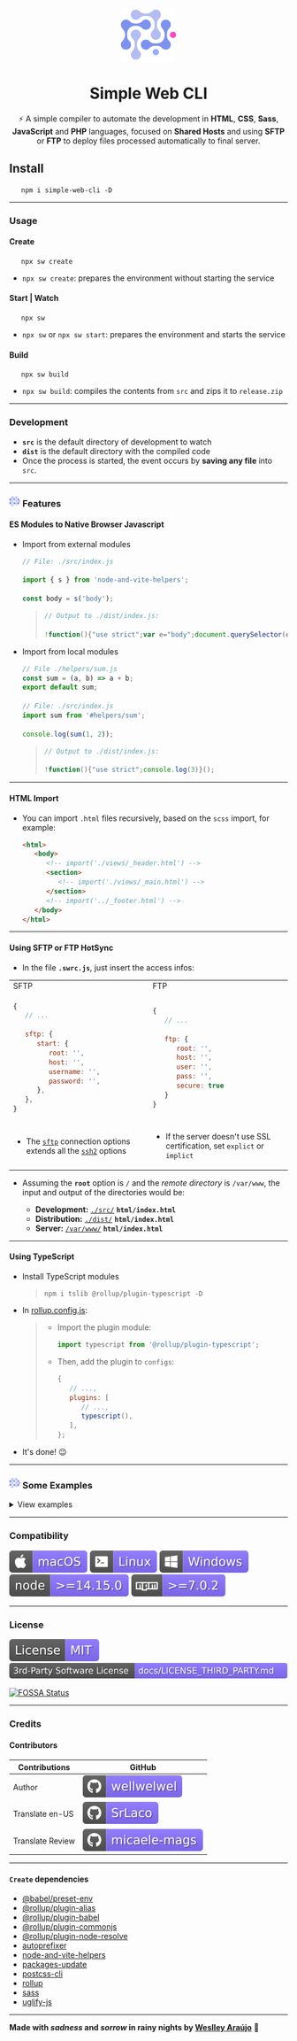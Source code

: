 <p align="center">
 <img width="100px" src="/.github/assets/readme/logo.svg" align="center" alt="simple-web-cli" />
 <h1 align="center">Simple Web CLI</h1>
 <p align="center">⚡ A simple compiler to automate the development in <b>HTML</b>, <b>CSS</b>, <b>Sass</b>, <b>JavaScript</b> and <b>PHP</b> languages, focused on <b>Shared Hosts</b> and using <b>SFTP</b> or <b>FTP</b> to deploy files processed automatically to final server.</p>
</p>

## Install

```shell
   npm i simple-web-cli -D
```

<hr>

### Usage

#### Create

```shell
   npx sw create
```

-  `npx sw create`: prepares the environment without starting the service

#### Start | Watch

```shell
   npx sw
```

-  `npx sw` or `npx sw start`: prepares the environment and starts the service

#### Build

```shell
   npx sw build
```

-  `npx sw build`: compiles the contents from `src` and zips it to `release.zip`

<hr />

### Development

-  **`src`** is the default directory of development to watch
-  **`dist`** is the default directory with the compiled code
-  Once the process is started, the event occurs by **saving any file** into `src`.

<hr />

### <img src="/.github/assets/readme/logo.svg" width="20" /> Features

#### ES Modules to Native Browser Javascript

-  Import from external modules

   ```javascript
   // File: ./src/index.js

   import { s } from 'node-and-vite-helpers';

   const body = s('body');
   ```

   <!-- prettier-ignore -->
      >
      >    ```javascript
      >    // Output to ./dist/index.js:
      >
      >    !function(){"use strict";var e="body";document.querySelector(e)}();
      >    ```

-  Import from local modules

   ```javascript
   // File ./helpers/sum.js
   const sum = (a, b) => a + b;
   export default sum;

   // File: ./src/index.js
   import sum from '#helpers/sum';

   console.log(sum(1, 2));
   ```

   <!-- prettier-ignore -->
      >
      >    ```javascript
      >    // Output to ./dist/index.js:
      >
      >    !function(){"use strict";console.log(3)}();
      >    ```

<hr />

#### HTML Import

-  You can import `.html` files recursively, based on the `scss` import, for example:
   ```html
   <html>
      <body>
         <!-- import('./views/_header.html') -->
         <section>
            <!-- import('./views/_main.html') -->
         </section>
         <!-- import('../_footer.html') -->
      </body>
   </html>
   ```

<hr />

#### Using SFTP or FTP HotSync

-  In the file **`.swrc.js`**, just insert the access infos:

<table width="100%">
<tr>
<td>SFTP</td>
<td>FTP</td>
</tr>
<tr>
<td>

```javascript
{
   // ...

   sftp: {
      start: {
         root: '',
         host: '',
         username: '',
         password: '',
      },
   },
}
```

</td>
<td>

```javascript
{
   // ...

   ftp: {
      root: '',
      host: '',
      user: '',
      pass: '',
      secure: true
   }
}
```

</td>
</tr>
<tr>
<td>

-  The [`sftp`](https://github.com/wellwelwel/basic-sftp) connection options extends all the [`ssh2`](https://github.com/mscdex/ssh2) options

</td>
<td>

-  If the server doesn't use SSL certification, set `explict` or `implict`

</td>
</tr>
</table>

-  Assuming the **`root`** option is `/` and the _remote directory_ is `/var/www`, the input and output of the directories would be:

   -  **Development:** <ins>`./src/`</ins> <b>`html/index.html`</b>
   -  **Distribution:** <ins>`./dist/`</ins> <b>`html/index.html`</b>
   -  **Server:** <ins>`/var/www/`</ins> <b>`html/index.html`</b>

<hr />

#### Using TypeScript

-  Install TypeScript modules

   > ```
   > npm i tslib @rollup/plugin-typescript -D
   > ```

-  In <ins>rollup.config.js</ins>:
   > -  Import the plugin module:
   >    ```js
   >    import typescript from '@rollup/plugin-typescript';
   >    ```
   > -  Then, add the plugin to `configs`:
   >    ```js
   >    {
   >       // ...,
   >       plugins: [
   >          // ...,
   >          typescript(),
   >       ],
   >    };
   >    ```
-  It's done! 😉

<hr />

### <img src="/.github/assets/readme/logo.svg" width="20" /> Some Examples

<details>
<summary>View examples</summary>

#### HTML

`INPUT`

```html
<div>
   <h1>Title</h1>
   <p>Paragraph</p>
</div>
```

`OUTPUT`

<!-- prettier-ignore -->
   ```html
   <div><h1>Title</h1><p>Paragraph</p></div>
   ```

<hr />

#### CSS | Sass

`INPUT`

```css
div {
   display: flex;
}
```

`OUTPUT`

<!-- prettier-ignore -->
   ```css
   div{display:-webkit-box;display:-webkit-flex;display:-moz-box;display:-ms-flexbox;display:flex}
   ```

<hr />

#### PHP | PHTML

`INPUT`

```php
<?
   $var = 'text'
?>

<div>
   <?=$var?>
</div>
```

`OUTPUT`

```php
<?php $var='text'?><div><?=$var?></div>
```

<hr />

#### Apache (.htaccess, php.ini)

`INPUT`

```apache
# comment
<Directory /var/www/>
   # another comment
   Options Indexes FollowSymLinks MultiViews
</Directory>
```

`OUTPUT`

```apache
<Directory /var/www/>
Options Indexes FollowSymLinks MultiViews
</Directory>
```

<hr />

#### Strings Replacement

-  You can create an easy to read code and on compiling, replace the specified strings, for example:

<ins>`.swrc.js`</ins>

```javascript
{
   strings: {
      '*token*': {
         start: '123',
         build: '456'
      },
      '*site-name*': {
         start: 'dev.weslley.io',
         build: 'weslley.io'
      }
   }
}
```

`INPUT`

```php
<?
   $_POST['*token*'];
   $site = '*site-name*';
```

`OUTPUT DEV (npx sw)`

```php
<?php $_POST['123'];$site='dev.weslley.io';
```

`OUTPUT BUILD (npx sw build)`

```php
<?php $_POST['456'];$site='weslley.io';
```

-  Works for any language that is enabled in `.swrc.js`
<hr />

#### Miscellaneous Files

-  Only uploads the original file to the output directories
</details>
<hr />

### Compatibility

![macOS](/.github/assets/readme/macos.svg)
![Linux](/.github/assets/readme/linux.svg)
![Windows](/.github/assets/readme/windows.svg)
![node](/.github/assets/readme/node.svg)
![npm](/.github/assets/readme/npm.svg)

<hr />

### License

[![License](/.github/assets/readme/license.svg)](/LICENSE)
[![3rd-Party Software License](/.github/assets/readme/3rd-license.svg)](/docs/LICENSE_THIRD_PARTY.md)

[![FOSSA Status](https://app.fossa.com/api/projects/git%2Bgithub.com%2Fwellwelwel%2Fsimple-web.svg?type=small)](https://app.fossa.com/projects/git%2Bgithub.com%2Fwellwelwel%2Fsimple-web?ref=badge_small)

<hr />

### Credits

#### Contributors

| Contributions    | GitHub                                                                                          |
| ---------------- | ----------------------------------------------------------------------------------------------- |
| Author           | [![wellwelwel](/.github/assets/readme/author.svg)](https://github.com/wellwelwel)               |
| Translate en-US  | [![SrLaco](/.github/assets/readme/translate.svg)](https://github.com/SrLaco)                    |
| Translate Review | [![micaele-mags](/.github/assets/readme/translate-review.svg)](https://github.com/micaele-mags) |

<hr />

#### `Create` dependencies

-  [@babel/preset-env](https://babel.dev/docs/en/next/babel-preset-env)
-  [@rollup/plugin-alias](https://github.com/rollup/plugins/tree/master/packages/alias#readme)
-  [@rollup/plugin-babel](https://github.com/rollup/plugins/tree/master/packages/babel#readme)
-  [@rollup/plugin-commonjs](https://github.com/rollup/plugins/tree/master/packages/commonjs/#readme)
-  [@rollup/plugin-node-resolve](https://github.com/rollup/plugins/tree/master/packages/node-resolve/#readme)
-  [autoprefixer](https://github.com/postcss/autoprefixer#readme)
-  [node-and-vite-helpers](https://github.com/wellwelwel/node-and-vite-helpers#readme)
-  [packages-update](https://github.com/wellwelwel/packages-update#readme)
-  [postcss-cli](https://github.com/postcss/postcss-cli#readme)
-  [rollup](https://rollupjs.org/)
-  [sass](https://github.com/sass/dart-sass)
-  [uglify-js](https://github.com/mishoo/UglifyJS#readme)

<hr />

<p>

**Made with _sadness_ and _sorrow_ in rainy nights by [Weslley Araújo](https://github.com/wellwelwel)** 🌌

</p>
